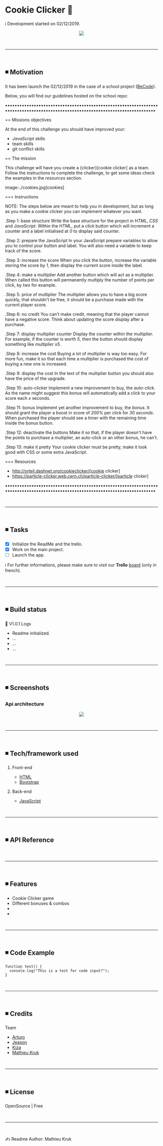 # Cookie Clicker 🍪

ℹ️ Development started on 02/12/2019.

<p align="center">
  <img src="https://www.elsetge.cat/myimg/f/0-4798_rnk-shops-poop-emoji-wallpaper-surface-covering-poop.jpg">
</p>

<br>
<hr>
<br>

## ◾ Motivation

It has been launch the 02/12/2019 in the case of a school project (<a href="https://github.com/becodeorg" target="_blank">BeCode</a>).

Below, you will find our guidelines hosted on the school repo: 

▪️▪️▪️▪️▪️▪️▪️▪️▪️▪️▪️▪️▪️▪️▪️▪️▪️▪️▪️▪️▪️▪️▪️▪️▪️▪️▪️▪️▪️▪️▪️▪️▪️▪️▪️▪️▪️▪️▪️▪️▪️▪️▪️▪️▪️▪️▪️▪️▪️▪️▪️▪️▪️▪️▪️▪️▪️▪️▪️▪️▪️▪️▪️▪️▪️▪️▪️▪️▪️▪️▪️▪️▪️▪️▪️▪️▪️▪️▪️▪️▪️▪️▪️▪️▪️▪️▪️▪️▪️▪️▪️▪️▪️▪️▪️▪️▪️▪️▪️▪️▪️▪️▪️▪️▪️▪️▪️▪️▪️▪️▪️▪️▪️▪️▪️▪️▪️▪️▪️▪️▪️▪️▪️▪️▪️▪️▪️

== Missions objectives

At the end of this challenge you should have improved your:

* *JavaScript* skills
* team skills
* git conflict skills


== The mission

This challenge will have you create a {clicker}[cookie clicker] as a team.
Follow the instructions to complete the challenge, to get some ideas check the
examples in the _resources_ section.

image::./cookies.jpg[cookies]

=== Instructions

NOTE: The steps below are meant to help you in development, but as long as you
make a cookie clicker you can implement whatever you want.

.Step 1: base structure
Write the base structure for the project in *HTML*, *CSS* and *JavaScript*.
Within the HTML, put a _click_ button which will increment a counter and a label
initialised at _0_ to display said counter.

.Step 2: prepare the JavaScript
In your JavaScript prepare variables to allow you to control your button and
label. You will also need a variable to keep track of the score.

.Step 3: increase the score
When you click the button, increase the variable storing the score by _1_, then
display the current score inside the label.

.Step 4: make a multiplier
Add another button which will act as a multiplier. When called this button will
permanently multiply the number of points per click, by _two_ for example.

.Step 5: price of multiplier
The multiplier allows you to have a big score quickly, that shouldn't be free,
it should be a purchase made with the current player score.

.Step 6: no credit
You can't make credit, meaning that the player cannot have a negative score.
Think about updating the score display after a purchase.

.Step 7: display multiplier counter
Display the counter within the multiplier. For example, if the counter is worth
_5_, then the button should display something like _multiplier x5_.

.Step 8: increase the cost
Buying a lot of multiplier is way too easy. For more fun, make it so that each
time a multiplier is purchased the cost of buying a new one is increased.

.Step 9: display the cost
In the text of the multiplier button you should also have the price of the
upgrade.

.Step 10: auto-clicker
Implement a new improvement to buy, the _auto-click_. As the name might suggest
this bonus will automatically add a click to your score each _x_ seconds.

.Step 11: bonus
Implement yet another improvement to buy, the _bonus_. It should grant the
player a boost in score of _200%_ per click for _30 seconds_. When purchased the
player should see a timer with the remaining time inside the bonus button.

.Step 12: deactivate the buttons 
Make it so that, if the player doesn't have the points to purchase a multiplier,
an auto-click or an other bonus, he can't.

.Step 13: make it pretty
Your cookie clicker must be pretty, make it look good with CSS or some extra
JavaScript.

=== Resources

* http://orteil.dashnet.org/cookieclicker/[cookie clicker]
* https://particle-clicker.web.cern.ch/particle-clicker/[particle clicker]

▪️▪️▪️▪️▪️▪️▪️▪️▪️▪️▪️▪️▪️▪️▪️▪️▪️▪️▪️▪️▪️▪️▪️▪️▪️▪️▪️▪️▪️▪️▪️▪️▪️▪️▪️▪️▪️▪️▪️▪️▪️▪️▪️▪️▪️▪️▪️▪️▪️▪️▪️▪️▪️▪️▪️▪️▪️▪️▪️▪️▪️▪️▪️▪️▪️▪️▪️▪️▪️▪️▪️▪️▪️▪️▪️▪️▪️▪️▪️▪️▪️▪️▪️▪️▪️▪️▪️▪️▪️▪️▪️▪️▪️▪️▪️▪️▪️▪️▪️▪️▪️▪️▪️▪️▪️▪️▪️▪️▪️▪️▪️▪️▪️▪️▪️▪️▪️▪️▪️▪️▪️▪️▪️▪️▪️▪️▪️

<br>
<hr>
<br>

## ◾ Tasks

- [x] Initialize the ReadMe and the trello.
- [x] Work on the main project.
- [ ] Launch the app.

ℹ️ For further informations, please make sure to visit our **Trello** [board](https://trello.com/b/NSohfKPi/real-time-chat) (only in french).

<br>
<hr>
<br>

## ◾ Build status

📲 V1.0.1
Logs
   - Readme initialized.
   - ...
   - ...
   - ...

<br>
<hr>
<br>

## ◾ Screenshots

### Api architecture
<p align="center">
  <img src="apiArchitecture.jpg">
</p>
<br>
<hr>
<br>

## ◾ Tech/framework used

1. Front-end
   - [HTML](https://www.w3.org/html/)
   - [Bootstrap](https://getbootstrap.com/)
   
2. Back-end
   - [JavaScript](https://www.javascript.com/)

<br>
<hr>
<br>

## ◾ API Reference

<br>
<hr>
<br>

## ◾ Features

<ul>
  <li>Cookie Clicker game</li>
  <li>Different bonuses & combos</li>
  <li></li>
  <li></li>
</ul>

<br>
<hr>
<br>

## ◾ Code Example

```
function test() {
  console.log("This is a test for code input?");
}
```
<br>
<hr>
<br>

## ◾ Credits
Team
   - [Arturo](https://github.com/artedsolis)
   - [Jeason](https://github.com/bleaz01)
   - [Kiza](https://github.com/Kiza-coder)
   - [Mathieu Kruk](https://github.com/MathieuKruk)

<br>
<hr>
<br>

## ◾ License

OpenSource | Free

<br>
<hr>
<br>

✍️ Readme Author: Mathieu Kruk 
